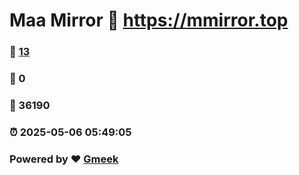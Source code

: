 # Maa Mirror :link: https://mmirror.top 
### :page_facing_up: [13](https://mmirror.top/tag.html) 
### :speech_balloon: 0 
### :hibiscus: 36190 
### :alarm_clock: 2025-05-06 05:49:05 
### Powered by :heart: [Gmeek](https://github.com/Meekdai/Gmeek)
